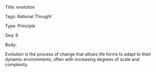 Title:  evolution

Tags:   Rational Thought

Type:   Principle

Seq:    9

Body: 

Evolution is the process of change that allows life forms to adapt to their dynamic  environments, often with increasing degrees of scale and complexity.  

